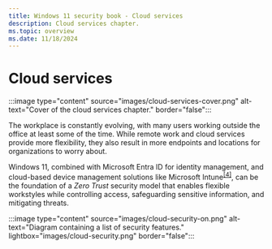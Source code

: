 ```yaml
---
title: Windows 11 security book - Cloud services
description: Cloud services chapter.
ms.topic: overview
ms.date: 11/18/2024
---
```


# Cloud services

:::image type="content" source="images/cloud-services-cover.png" alt-text="Cover of the cloud services chapter." border="false":::

The workplace is constantly evolving, with many users working outside the office at least some of the time. While remote work and cloud services provide more flexibility, they also result in more endpoints and locations for organizations to worry about.

Windows 11, combined with Microsoft Entra ID for identity management, and cloud-based device management solutions like Microsoft Intune<sup>[\[4\]](conclusion.md#footnote4)</sup>, can be the foundation of a *Zero Trust* security model that enables flexible workstyles while controlling access, safeguarding sensitive information, and mitigating threats.

:::image type="content" source="images/cloud-security-on.png" alt-text="Diagram containing a list of security features." lightbox="images/cloud-security.png" border="false":::
